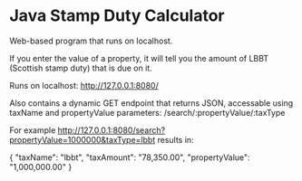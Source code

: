 # Java Stamp Duty Calculator

Web-based program that runs on localhost.

If you enter the value of a property, it will tell you the amount of LBBT (Scottish stamp duty) that is due on it.

Runs on localhost: http://127.0.0.1:8080/

Also contains a dynamic GET endpoint that returns JSON, accessable using taxName and propertyValue parameters: /search/:propertyValue/:taxType

For example http://127.0.0.1:8080/search?propertyValue=1000000&taxType=lbbt results in:

{
    "taxName": "lbbt",
    "taxAmount": "78,350.00",
    "propertyValue": "1,000,000.00"
}
